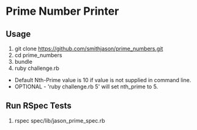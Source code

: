 # Prime Number Printer

## Usage
1. git clone https://github.com/smithjason/prime_numbers.git
2. cd prime_numbers
3. bundle
4. ruby challenge.rb
  * Default Nth-Prime value is 10 if value is not supplied in command line.
  * OPTIONAL - 'ruby challenge.rb 5' will set nth_prime to 5.

## Run RSpec Tests
1. rspec spec/lib/jason_prime_spec.rb
